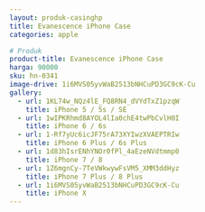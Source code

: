 ```yaml
---
layout: produk-casinghp
title: Evanescence iPhone Case
categories: apple

# Produk
product-title: Evanescence iPhone Case
harga: 90000
sku: hn-0341
image-drive: 1i6MVS05yvWaB2513bNHCuPD3GC9cK-Cu
gallery:
  - url: 1KL74w_NQz4lE_FQ8RN4_dVYdTxZ1pzqW
    title: iPhone 5 / 5s / SE
  - url: 1wIPKRhmd8AYOL4lIa0chE4twPbCvlH0I
    title: iPhone 6 / 6s
  - url: 1-Rf7yUc6icJF75rA73XYIwzXVAEPTRIw
    title: iPhone 6 Plus / 6s Plus
  - url: 1d83hIsrENhYNOr0fPl_4aEzeNVdtmmp0
    title: iPhone 7 / 8
  - url: 1Z6mgnCy-7TeVWkwywFsVM5_XMM3ddHyz
    title: iPhone 7 Plus / 8 Plus
  - url: 1i6MVS05yvWaB2513bNHCuPD3GC9cK-Cu
    title: iPhone X
---
```

